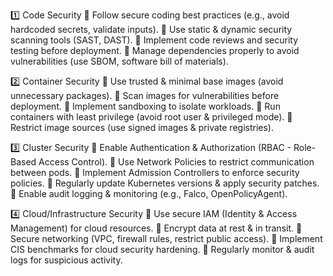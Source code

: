 1️⃣ Code Security
🔹 Follow secure coding best practices (e.g., avoid hardcoded secrets, validate inputs).
🔹 Use static & dynamic security scanning tools (SAST, DAST).
🔹 Implement code reviews and security testing before deployment.
🔹 Manage dependencies properly to avoid vulnerabilities (use SBOM, software bill of materials).

2️⃣ Container Security
🔹 Use trusted & minimal base images (avoid unnecessary packages).
🔹 Scan images for vulnerabilities before deployment.
🔹 Implement sandboxing to isolate workloads.
🔹 Run containers with least privilege (avoid root user & privileged mode).
🔹 Restrict image sources (use signed images & private registries).

3️⃣ Cluster Security
🔹 Enable Authentication & Authorization (RBAC - Role-Based Access Control).
🔹 Use Network Policies to restrict communication between pods.
🔹 Implement Admission Controllers to enforce security policies.
🔹 Regularly update Kubernetes versions & apply security patches.
🔹 Enable audit logging & monitoring (e.g., Falco, OpenPolicyAgent).

4️⃣ Cloud/Infrastructure Security
🔹 Use secure IAM (Identity & Access Management) for cloud resources.
🔹 Encrypt data at rest & in transit.
🔹 Secure networking (VPC, firewall rules, restrict public access).
🔹 Implement CIS benchmarks for cloud security hardening.
🔹 Regularly monitor & audit logs for suspicious activity.
